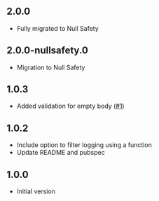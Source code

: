 ## 2.0.0
- Fully migrated to Null Safety

## 2.0.0-nullsafety.0
- Migration to Null Safety


## 1.0.3
- Added validation for empty body  ([#1](https://github.com/assemmarwan/dio_http_formatter/pull/1))

## 1.0.2

- Include option to filter logging using a function
- Update README and pubspec

## 1.0.0

- Initial version
